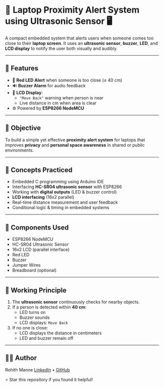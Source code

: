 # 🚨 Laptop Proximity Alert System using Ultrasonic Sensor 🖥️

A compact embedded system that alerts users when someone comes too close to their **laptop screen**. It uses an **ultrasonic sensor**, **buzzer**, **LED**, and **LCD display** to notify the user both visually and audibly.

---

## 📌 Features

- 🔴 **Red LED Alert** when someone is too close (≤ 40 cm)
- 🔊 **Buzzer Alarm** for audio feedback
- 💬 **LCD Display**:
  - `"Move Back"` warning when person is near
  - Live distance in cm when area is clear
- ⚙️ Powered by **ESP8266 NodeMCU**

---

## 🎯 Objective

To build a simple yet effective **proximity alert system** for laptops that improves **privacy** and **personal space awareness** in shared or public environments.

---

## 🧠 Concepts Practiced

- Embedded C programming using Arduino IDE  
- Interfacing **HC-SR04 ultrasonic sensor** with ESP8266  
- Working with **digital outputs** (LED & buzzer control)  
- **LCD interfacing** (16x2 parallel)  
- Real-time distance measurement and user feedback  
- Conditional logic & timing in embedded systems  

---

## 🧰 Components Used

- ESP8266 NodeMCU
- HC-SR04 Ultrasonic Sensor
- 16x2 LCD (parallel interface)
- Red LED
- Buzzer
- Jumper Wires
- Breadboard (optional)

---

## 🧠 Working Principle

1. The **ultrasonic sensor** continuously checks for nearby objects.
2. If a person is detected within **40 cm**:
   - LED turns on
   - Buzzer sounds
   - LCD displays: `Move Back`
3. If no one is close:
   - LCD displays the distance in centimeters
   - LED and buzzer remain off

---

## 👨‍💻 Author
Rohith Manne
[LinkedIn](https://www.linkedin.com/in/rohith-manne) • [GitHub](https://github.com/Rohith3333)

⭐ Star this repository if you found it helpful!

